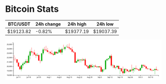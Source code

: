 # Bitcoin Stats

BTC/USDT|24h change|24h high|24h low|
|---|---|---|---|
|$19123.82|-0.82%|$19377.19|$19037.39|

<img src="./chart.svg">
